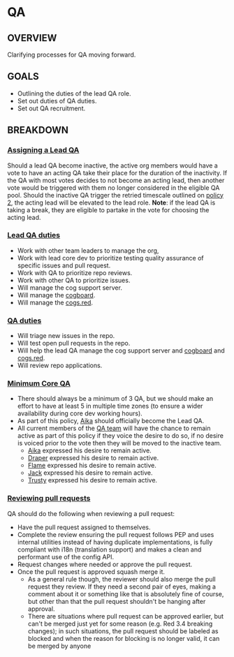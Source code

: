 # QA
## OVERVIEW
Clarifying processes for QA moving forward.
## GOALS
- Outlining the duties of the lead QA role.
- Set out duties of QA duties.
- Set out QA recruitment.
## BREAKDOWN
### <ins>Assigning a Lead QA</ins>
Should a lead QA become inactive, the active org members would have a vote to have an acting QA take their place for the duration of the inactivity. If the QA with most votes decides to not become an acting lead, then another vote would be triggered with them no longer considered in the eligible QA pool.
Should the inactive QA trigger the retried timescale outlined on [policy 2](2.md), the acting lead will be elevated to the lead role.
**Note**: if the lead QA is taking a break, they are eligible to partake in the vote for choosing the acting lead.

### <ins>Lead QA duties</ins>
- Work with other team leaders to manage the org,
- Work with lead core dev to prioritize testing quality assurance of specific issues and pull request.
- Work with QA to prioritize repo reviews.
- Work with other QA to prioritize issues.
- Will manage the cog support server.
- Will manage the [cogboard](https://cogboard.red/).
- Will manage the [cogs.red](http://cogs.red/).

### <ins>QA duties</ins>
- Will triage new issues in the repo.
- Will test open pull requests in the repo.
- Will help the lead QA manage the cog support server and [cogboard](https://cogboard.red/) and [cogs.red](http://cogs.red/).
- Will review repo applications.

### <ins>Minimum Core QA</ins>
- There should always be a minimum of 3 QA, but we should make an effort to have at least 5 in multiple time zones (to ensure a wider availability during core dev working hours).
- As part of this policy, [Aika](https://github.com/aikaterna) should officially become the Lead QA.
- All current members of the [QA team](https://github.com/orgs/Cog-Creators/teams/quality-assurance) will have the chance to remain active as part of this policy if they voice the desire to do so, if no desire is voiced prior to the vote then they will be moved to the inactive team.
  - [Aika](https://github.com/aikaterna) expressed his desire to remain active.
  - [Draper](https://github.com/Drapersniper) expressed his desire to remain active.
  - [Flame](https://github.com/Flame442) expressed his desire to remain active.
  - [Jack](https://github.com/jack1142) expressed his desire to remain active.
  - [Trusty](https://github.com/TrustyJAID) expressed his desire to remain active.

### <ins>Reviewing pull requests</ins>
QA should do the following when reviewing a pull request:
- Have the pull request assigned to themselves.
- Complete the review ensuring the pull request follows PEP and uses internal utilities instead of having duplicate implementations, is fully compliant with i18n (translation support) and makes a clean and performant use of the config API.
- Request changes where needed or approve the pull request.
- Once the pull request is approved squash merge it.
  - As a general rule though, the reviewer should also merge the pull request they review. If they need a second pair of eyes, making a comment about it or something like that is absolutely fine of course, but other than that the pull request shouldn't be hanging after approval.
  - There are situations where pull request can be approved earlier, but can't be merged just yet for some reason (e.g. Red 3.4 breaking changes); in such situations, the pull request should be labeled as blocked and when the reason for blocking is no longer valid, it can be merged by anyone

